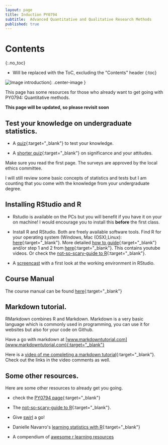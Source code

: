```yaml
---
layout: page
title: Induction PY0794
subtitle:  Advanced Quantitative and Qualitative Research Methods
published: true
---
```


# Contents
{:.no_toc}

* Will be replaced with the ToC, excluding the "Contents" header
{:toc}

![Image introduction](https://media.giphy.com/media/QQkyLVLAbQRKU/giphy.gif){: .center-image }


This page has some resources for those who already want to get going with PY0794: Quantitative methods.

**This page will be updated, so please revisit soon**

## Test your knowledge on undergraduate statistics.

* A [quiz](https://nupsych.qualtrics.com/jfe/form/SV_9Ymy1PioUMKwnMp){:target="_blank"} to test your knowledge.

* A [shorter quiz](https://nupsych.qualtrics.com/jfe/form/SV_3kfiVCMbtipsnTn){:target="_blank"} on significance and your attitudes.

Make sure you read the first page. The surveys are approved by the local ethics committee.

I will still review some basic concepts of statistics and tests  but I am counting that you come with the knowledge from your undergraduate degree.

## Installing RStudio and R

* Rstudio is available on the PCs but you will benefit if you have it on your on machine!  I would encourage you to install this **before** the first class.

* Install R and RStudio. Both are freely available software tools. Find R for your operating system (Windows, Mac (OSX),Linux): [here](https://cran.r-project.org/){:target="_blank"}. More detailed [how to guide](https://rstudio-education.github.io/hopr/starting.html){:target="_blank"} and/or step 1 and 2 from [here](https://swirlstats.com/students.html){:target="_blank"}. This contains youtube videos. Or check the [not-so-scary-guide to R](https://the-not-so-scary-guide-to-r.com/guides.html){:target="_blank"}.

* A [screencast](https://youtu.be/rlhUid3REFE) with a first look at the working environment in RStudio.

## Course Manual

The course manual can be found [here](/outline_statistics_mres.course-11-9web){:target="_blank"}

## Markdown tutorial.

RMarkdown combines R and Markdown. Markdown is a very basic language which is commonly used in programming, you can use it for websites but also for your code on Github.

Have a go with markdown at [www.markdowntutorial.com](www.markdowntutorial.com){:target="_blank"}

Here is a [video of me completing a markdown tutorial](https://youtu.be/xuk8yGJJO40){:target="_blank"}. Check out the links in the video comments as well. 

## Some other resources.

Here are some other resources to already get you going.

* check the [PY0794 page](/PY0794){:target="_blank"}

* The [not-so-scary-guide to R](https://the-not-so-scary-guide-to-r.com/guides.html){:target="_blank"}.

* Give [swirl](https://swirlstats.com/) a go!

* Danielle Navarro's [learning statistics with R](https://learningstatisticswithr.com/book/){:target="_blank"}

* A compendium of [awesome  r learning resources](https://github.com/iamericfletcher/awesome-r-learning-resources)
